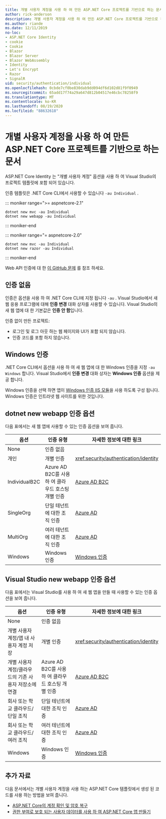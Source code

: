 ```yaml
---
title: 개별 사용자 계정을 사용 하 여 만든 ASP.NET Core 프로젝트를 기반으로 하는 문서
author: rick-anderson
description: 개별 사용자 계정을 사용 하 여 만든 ASP.NET Core 프로젝트를 기반으로 하는 문서를 검색 합니다.
ms.author: riande
ms.date: 12/11/2019
no-loc:
- ASP.NET Core Identity
- cookie
- Cookie
- Blazor
- Blazor Server
- Blazor WebAssembly
- Identity
- Let's Encrypt
- Razor
- SignalR
uid: security/authentication/individual
ms.openlocfilehash: 0cbde7cf0be830dab9dd094df6d102d81f9f0949
ms.sourcegitcommit: 65add17f74a29a647d812b04517e46cbc78258f9
ms.translationtype: MT
ms.contentlocale: ko-KR
ms.lasthandoff: 08/19/2020
ms.locfileid: "88632618"
---
```

# <a name="articles-based-on-aspnet-core-projects-created-with-individual-user-accounts"></a>개별 사용자 계정을 사용 하 여 만든 ASP.NET Core 프로젝트를 기반으로 하는 문서

ASP.NET Core Identity 는 "개별 사용자 계정" 옵션을 사용 하 여 Visual Studio의 프로젝트 템플릿에 포함 되어 있습니다.

인증 템플릿은 .NET Core CLI에서 사용할 수 있습니다 `-au Individual` .

::: moniker range=">= aspnetcore-2.1"

```dotnetcli
dotnet new mvc -au Individual
dotnet new webapp -au Individual
```

::: moniker-end

::: moniker range="= aspnetcore-2.0"

```dotnetcli
dotnet new mvc -au Individual
dotnet new razor -au Individual
```

::: moniker-end

Web API 인증에 대 한 [이 GitHub 문제](https://github.com/dotnet/AspNetCore/issues/5833) 를 참조 하세요.

<a name="no"></a>

## <a name="no-authentication"></a>인증 없음

인증은 옵션을 사용 하 여 .NET Core CLI에 지정 됩니다 `-au` . Visual Studio에서 새 웹 응용 프로그램에 대해 **인증 변경** 대화 상자를 사용할 수 있습니다. Visual Studio의 새 웹 앱에 대 한 기본값은 **인증 안 함**입니다.

인증 없이 만든 프로젝트:

* 로그인 및 로그 아웃 하는 웹 페이지와 UI가 포함 되지 않습니다.
* 인증 코드를 포함 하지 않습니다.

<a name="win"></a>

## <a name="windows-authentication"></a>Windows 인증

.NET Core CLI에서 옵션을 사용 하 여 새 웹 앱에 대 한 Windows 인증을 지정 `-au Windows` 합니다. Visual Studio에서 **인증 변경** 대화 상자는 **Windows 인증** 옵션을 제공 합니다.

Windows 인증을 선택 하면 앱이 [Windows 인증 IIS 모듈](xref:host-and-deploy/iis/modules)을 사용 하도록 구성 됩니다. Windows 인증은 인트라넷 웹 사이트를 위한 것입니다.

## <a name="dotnet-new-webapp-authentication-options"></a>dotnet new webapp 인증 옵션

다음 표에서는 새 웹 앱에 사용할 수 있는 인증 옵션을 보여 줍니다.

| 옵션 | 인증 유형 | 자세한 정보에 대한 링크 |
 | ----------------- | ------------ | ---------- |
| None            |  인증 없음 | | 
| 개인      |  개별 인증 | <xref:security/authentication/identity>
| IndividualB2C   |  Azure AD B2C를 사용 하 여 클라우드 호스팅 개별 인증 | [Azure AD B2C](/azure/active-directory-b2c/) |
| SingleOrg       |  단일 테넌트에 대한 조직 인증 | [Azure AD](/azure/active-directory/develop/quickstart-v2-aspnet-core-webapp) |
| MultiOrg        |  여러 테넌트에 대한 조직 인증 | [Azure AD](/azure/active-directory/develop/quickstart-v2-aspnet-core-webapp) |
| Windows         |  Windows 인증 | [Windows 인증](xref:security/authentication/windowsauth)

## <a name="visual-studio-new-webapp-authentication-options"></a>Visual Studio new webapp 인증 옵션

다음 표에서는 Visual Studio를 사용 하 여 새 웹 앱을 만들 때 사용할 수 있는 인증 옵션을 보여 줍니다.

| 옵션 | 인증 유형 | 자세한 정보에 대한 링크 |
 | ----------------- | ------------ | ---------- |
| None            |  인증 없음 | | 
| 개별 사용자 계정/앱 내 사용자 계정 저장 |  개별 인증 | <xref:security/authentication/identity> |
| 개별 사용자 계정/클라우드의 기존 사용자 저장소에 연결 |  Azure AD B2C를 사용 하 여 클라우드 호스팅 개별 인증 | [Azure AD B2C](/azure/active-directory-b2c/) |
| 회사 또는 학교 클라우드/단일 조직  |  단일 테넌트에 대한 조직 인증 | [Azure AD](/azure/active-directory/develop/quickstart-v2-aspnet-core-webapp) |
| 회사 또는 학교 클라우드/여러 조직 |  여러 테넌트에 대한 조직 인증 | [Azure AD](/azure/active-directory/develop/quickstart-v2-aspnet-core-webapp) |
| Windows         |  Windows 인증 | [Windows 인증](xref:security/authentication/windowsauth)

## <a name="additional-resources"></a>추가 자료

다음 문서에서는 개별 사용자 계정을 사용 하는 ASP.NET Core 템플릿에서 생성 된 코드를 사용 하는 방법을 보여 줍니다.

* [ASP.NET Core의 계정 확인 및 암호 복구](xref:security/authentication/accconfirm)
* [권한 부여로 보호 되는 사용자 데이터를 사용 하 여 ASP.NET Core 앱 만들기](xref:security/authorization/secure-data)
